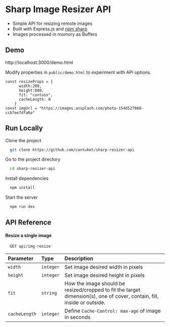 
# Sharp Image Resizer API

- Simple API for resizing remote images
- Built with Express.js and [npm sharp](https://sharp.pixelplumbing.com/)
- Images processed in momory as Buffers




## Demo

http://localhost:3000/demo.html

Modify properties in `public/demo.html` to experiment with API options.
```
const resizeProps = {
      width:200,
      height:800,
      fit: "contain",
      cacheLength: 0
    } 
const imgUrl = "https://images.unsplash.com/photo-1546527868-ccb7ee7dfa6a"
```

## Run Locally

Clone the project

```bash
  git clone https://github.com/cantuket/sharp-resizer-api
```

Go to the project directory

```bash
  cd sharp-resizer-api
```

Install dependencies

```bash
  npm install
```

Start the server

```bash
  npm run dev
```


## API Reference

#### Resize a single image

```http
  GET api/img-resize
```

| Parameter | Type     | Description                |
| :-------- | :------- | :------------------------- |
| `width` | `integer` |  Set image desired width in pixels |
| `height` | `integer` |  Set image desired height in pixels |
| `fit` | `string` |  How the image should be resized/cropped to fit the target dimension(s), one of cover, contain, fill, inside or outside. |
| `cacheLength` | `integer` | Define `Cache-Control: max-age` of image in seconds |


